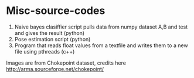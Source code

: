 # Misc-source-codes

1. Naive bayes clasiffier script pulls data from numpy dataset A,B and test and gives the result (python)
2. Pose estimation script (python)
3. Program that reads float values from a textfile and writes them to a new file using pthreads (c++)

Images are from Chokepoint dataset, credits here http://arma.sourceforge.net/chokepoint/
